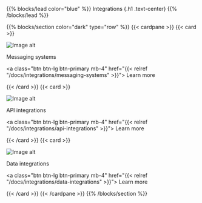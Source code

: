 {{% blocks/lead color="blue" %}}
Integrations
{.h1 .text-center}
{{% /blocks/lead %}}

{{% blocks/section color="dark" type="row" %}}
{{< cardpane >}}
{{< card >}}

![Image alt](/message.png)

Messaging systems

<a class="btn btn-lg btn-primary mb-4" href="{{< relref "/docs/integrations/messaging-systems" >}}">
Learn more <i class="fas fa-arrow-alt-circle-right ms-2"></i>
</a>

{{< /card >}}
{{< card >}}

![Image alt](/http.png)

API integrations

<a class="btn btn-lg btn-primary mb-4" href="{{< relref "/docs/integrations/api-integrations" >}}">
Learn more <i class="fas fa-arrow-alt-circle-right ms-2"></i>
</a>

{{< /card >}}
{{< card >}}

![Image alt](/data-integration.png)

Data integrations

<a class="btn btn-lg btn-primary mb-4" href="{{< relref "/docs/integrations/data-integrations" >}}">
Learn more <i class="fas fa-arrow-alt-circle-right ms-2"></i>
</a>

{{< /card >}}
{{< /cardpane >}}
{{% /blocks/section %}}